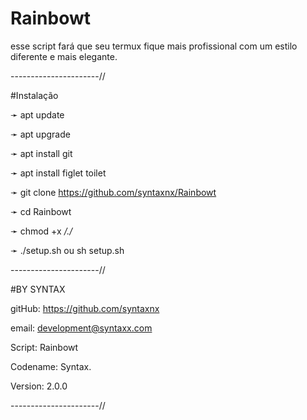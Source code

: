 # Rainbowt

esse script fará que seu termux fique mais profissional 
com um estilo diferente e mais elegante. 


----------------------//

#Instalação 

➛ apt update

➛ apt upgrade

➛ apt install git

➛ apt install figlet toilet 

➛ git clone https://github.com/syntaxnx/Rainbowt

➛ cd Rainbowt

➛ chmod +x */./*

➛ ./setup.sh ou sh setup.sh

----------------------//

#BY SYNTAX

gitHub: https://github.com/syntaxnx

email: development@syntaxx.com

Script: Rainbowt

Codename: Syntax.

Version: 2.0.0

----------------------//
